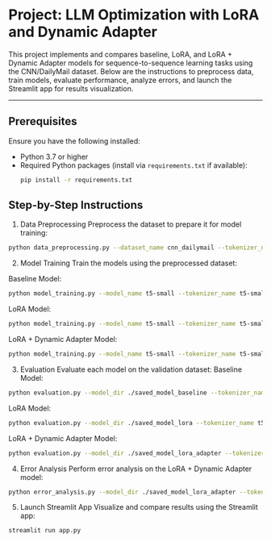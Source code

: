 # Project: LLM Optimization with LoRA and Dynamic Adapter

This project implements and compares baseline, LoRA, and LoRA + Dynamic Adapter models for sequence-to-sequence learning tasks using the CNN/DailyMail dataset. Below are the instructions to preprocess data, train models, evaluate performance, analyze errors, and launch the Streamlit app for results visualization.

---

## Prerequisites

Ensure you have the following installed:
- Python 3.7 or higher
- Required Python packages (install via `requirements.txt` if available):
  ```bash
  pip install -r requirements.txt
  ```

## Step-by-Step Instructions
1. Data Preprocessing
Preprocess the dataset to prepare it for model training:
```bash
python data_preprocessing.py --dataset_name cnn_dailymail --tokenizer_name t5-base
```

2. Model Training
Train the models using the preprocessed dataset:

Baseline Model:
```bash
python model_training.py --model_name t5-small --tokenizer_name t5-small
```

LoRA Model:
```bash
python model_training.py --model_name t5-small --tokenizer_name t5-small --use_lora
```

LoRA + Dynamic Adapter Model:
```bash
python model_training.py --model_name t5-small --tokenizer_name t5-small --use_lora --use_adapter
```

3. Evaluation
Evaluate each model on the validation dataset:
Baseline Model:
```bash
python evaluation.py --model_dir ./saved_model_baseline --tokenizer_name t5-small --output_file evaluation_baseline.txt
```
LoRA Model:
```bash
python evaluation.py --model_dir ./saved_model_lora --tokenizer_name t5-small --output_file evaluation_lora.txt
```
LoRA + Dynamic Adapter Model:
```bash
python evaluation.py --model_dir ./saved_model_lora_adapter --tokenizer_name t5-small --output_file evaluation_lora_adapter.txt
```

4. Error Analysis
Perform error analysis on the LoRA + Dynamic Adapter model:
```bash
python error_analysis.py --model_dir ./saved_model_lora_adapter --tokenizer_name t5-small --output_file error_analysis_results.txt
```

5. Launch Streamlit App
Visualize and compare results using the Streamlit app:
```bash
streamlit run app.py
```